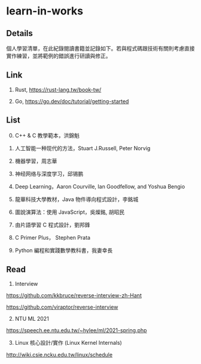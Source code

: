# learn-in-works

## Details

個人學習清單，在此紀錄閱讀書籍並記錄如下。若與程式碼跟技術有關則考慮直接實作練習，並將範例的錯誤進行研讀與修正。

## Link

1. Rust, https://rust-lang.tw/book-tw/

2. Go, https://go.dev/doc/tutorial/getting-started

## List

0. C++ & C 教學範本，洪錦魁

1. 人工智能一种现代的方法，Stuart J.Russell, Peter Norvig

2. 機器學習，周志華

3. 神经网络与深度学习，邱锡鹏

4. Deep Learning，Aaron Courville, Ian Goodfellow, and Yoshua Bengio

5. 龍華科技大學教材，Java 物件導向程式設計，李銘城

6. 圖說演算法：使用 JavaScript，吳燦銘, 胡昭民 

7. 由片語學習 C 程式設計，劉邦鋒

8. C Primer Plus， Stephen Prata

9. Python 編程和實踐數學教科書，我妻幸長

## Read

1. Interview

https://github.com/kkbruce/reverse-interview-zh-Hant

https://github.com/viraptor/reverse-interview

2. NTU ML 2021

https://speech.ee.ntu.edu.tw/~hylee/ml/2021-spring.php

3. Linux 核心設計/實作 (Linux Kernel Internals)

http://wiki.csie.ncku.edu.tw/linux/schedule